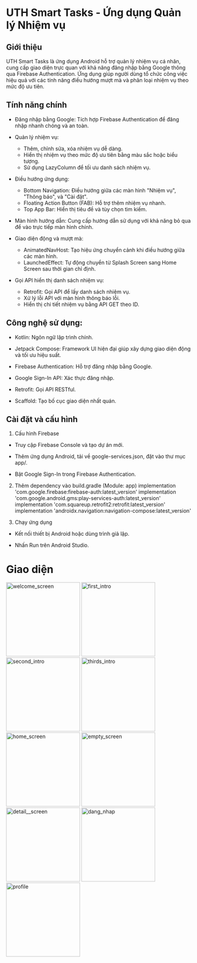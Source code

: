# UTH Smart Tasks - Ứng dụng Quản lý Nhiệm vụ

## Giới thiệu

UTH Smart Tasks là ứng dụng Android hỗ trợ quản lý nhiệm vụ cá nhân, cung cấp giao diện trực quan với khả năng đăng nhập bằng Google thông qua Firebase Authentication. Ứng dụng giúp người dùng tổ chức công việc hiệu quả với các tính năng điều hướng mượt mà và phân loại nhiệm vụ theo mức độ ưu tiên.

## Tính năng chính

- Đăng nhập bằng Google: Tích hợp Firebase Authentication để đăng nhập nhanh chóng và an toàn.
- Quản lý nhiệm vụ:

  - Thêm, chỉnh sửa, xóa nhiệm vụ dễ dàng.
  - Hiển thị nhiệm vụ theo mức độ ưu tiên bằng màu sắc hoặc biểu tượng.
  - Sử dụng LazyColumn để tối ưu danh sách nhiệm vụ.

- Điều hướng ứng dụng:

  - Bottom Navigation: Điều hướng giữa các màn hình "Nhiệm vụ", "Thông báo", và "Cài đặt".
  - Floating Action Button (FAB): Hỗ trợ thêm nhiệm vụ nhanh.
  - Top App Bar: Hiển thị tiêu đề và tùy chọn tìm kiếm.

- Màn hình hướng dẫn: Cung cấp hướng dẫn sử dụng với khả năng bỏ qua để vào trực tiếp màn hình chính.

- Giao diện động và mượt mà:

  - AnimatedNavHost: Tạo hiệu ứng chuyển cảnh khi điều hướng giữa các màn hình.
  - LaunchedEffect: Tự động chuyển từ Splash Screen sang Home Screen sau thời gian chỉ định.

- Gọi API hiển thị danh sách nhiệm vụ:
  - Retrofit: Gọi API để lấy danh sách nhiệm vụ.
  - Xử lý lỗi API với màn hình thông báo lỗi.
  - Hiển thị chi tiết nhiệm vụ bằng API GET theo ID.

## Công nghệ sử dụng:

- Kotlin: Ngôn ngữ lập trình chính.

- Jetpack Compose: Framework UI hiện đại giúp xây dựng giao diện động và tối ưu hiệu suất.

- Firebase Authentication: Hỗ trợ đăng nhập bằng Google.

- Google Sign-In API: Xác thực đăng nhập.

- Retrofit: Gọi API RESTful.

- Scaffold: Tạo bố cục giao diện nhất quán.

## Cài đặt và cấu hình

1. Cấu hình Firebase

- Truy cập Firebase Console và tạo dự án mới.

- Thêm ứng dụng Android, tải về google-services.json, đặt vào thư mục app/.

- Bật Google Sign-In trong Firebase Authentication.

2. Thêm dependency vào build.gradle (Module: app)
   implementation 'com.google.firebase:firebase-auth:latest_version'
   implementation 'com.google.android.gms:play-services-auth:latest_version'
   implementation 'com.squareup.retrofit2:retrofit:latest_version'
   implementation 'androidx.navigation:navigation-compose:latest_version'

3. Chạy ứng dụng

- Kết nối thiết bị Android hoặc dùng trình giả lập.

- Nhấn Run trên Android Studio.

# Giao diện

<img width="200" alt="welcome_screen" src="https://github.com/user-attachments/assets/550a05cc-da34-4770-9ef2-defcc1015483" />
<img width="200" alt="first_intro" src="https://github.com/user-attachments/assets/6cefaf85-9eb3-461a-b86f-4bd9472525ed" />
<img width="200" alt="second_intro" src="https://github.com/user-attachments/assets/fe325f29-6d63-412f-9da8-ce33eeaf4c42" />
<img width="200" alt="thirds_intro" src="https://github.com/user-attachments/assets/a9c03213-bb84-4d74-92fc-355b815437f4" />
<img width="200" alt="home_screen" src="https://github.com/user-attachments/assets/647888b7-b106-4ca3-95ac-edec852df46b" />
<img width="200" alt="empty_screen" src="https://github.com/user-attachments/assets/24767492-3a61-488b-80af-babc56e68ba6" />
<img width="200" alt="detail__screen" src="https://github.com/user-attachments/assets/7faff27d-e4a1-4aa9-be61-acb96787322b" />
<img width="200" alt="dang_nhap" src="https://github.com/user-attachments/assets/a892af72-c18a-4e52-9908-843de90448bd" />
<img width="200" alt="profile" src="https://github.com/user-attachments/assets/1e8f3770-d228-4ab3-bdd6-32f66213e076" />

